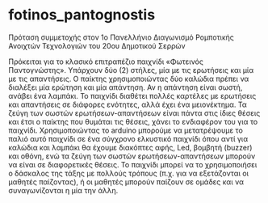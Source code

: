 # fotinos_pantognostis
Πρόταση συμμετοχής στον 1ο Πανελλήνιο Διαγωνισμό Ρομποτικής Ανοιχτών Τεχνολογιών του 20ου Δημοτικού Σερρών

Πρόκειται για το κλασικό επιτραπέζιο παιχνίδι «Φωτεινός Παντογνώστης». Υπάρχουν δύο (2) στήλες, μία με τις ερωτήσεις και μία με τις απαντήσεις. Ο παίκτης χρησιμοποιώντας δύο καλώδια πρέπει να διαλέξει μία ερώτηση και μία απάντηση. Αν η απάντηση είναι σωστή, ανάβει ένα λαμπάκι. Το παιχνίδι διαθέτει πολλές καρτέλες με ερωτήσεις και απαντήσεις σε διάφορες ενότητες, αλλά έχει ένα μειονέκτημα. Τα ζεύγη των σωστών ερωτήσεων-απαντήσεων είναι πάντα στις ίδιες θέσεις και έτσι ο παίκτης που θυμάται τις θέσεις, χάνει το ενδιαφέρον του για το παιχνίδι. 
Χρησιμοποιώντας το arduino μπορούμε να μετατρέψουμε το παλιό αυτό παιχνίδι σε ένα σύγχρονο ελκυστικό παιχνίδι όπου αντί για καλώδια και λαμπάκι θα έχουμε διακόπτες αφής, Led, βομβητή (buzzer) και οθόνη, ενώ  τα ζεύγη των σωστών  ερωτήσεων-απαντήσεων μπορούν να είναι σε διαφορετικές θέσεις.
Το παιχνίδι μπορεί να το χρησιμοποιήσει ο δάσκαλος της τάξης με πολλούς τρόπους (π.χ. για να εξετάζονται οι μαθητές παίζοντας),  ή οι μαθητές μπορούν παίζουν σε ομάδες και να συναγωνίζονται η μία την άλλη. 

